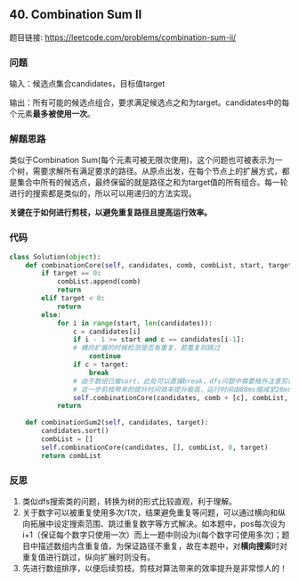 ## 40. Combination Sum II

题目链接: https://leetcode.com/problems/combination-sum-ii/

### 问题
输入：候选点集合candidates，目标值target

输出：所有可能的候选点组合，要求满足候选点之和为target。candidates中的每个元素**最多被使用一次**。


### 解题思路
类似于Combination Sum(每个元素可被无限次使用)，这个问题也可被表示为一个树，需要求解所有满足要求的路径。从原点出发，在每个节点上的扩展方式，都是集合中所有的候选点，最终保留的就是路径之和为target值的所有组合。每一轮进行的搜索都是类似的，所以可以用递归的方法实现。

**关键在于如何进行剪枝，以避免重复路径且提高运行效率。**

### 代码

```Python
class Solution(object):
    def combinationCore(self, candidates, comb, combList, start, target):
        if target == 0:
            combList.append(comb)
            return
        elif target < 0:
            return
        else:
            for i in range(start, len(candidates)):
                c = candidates[i]
                if i - 1 >= start and c == candidates[i-1]:     
                # 横向扩展的时候检测是否有重复，若重复则跳过
                    continue
                if c > target:          
                    break
                # 由于数组已被sort，此处可以直接break，dfs问题中需要格外注意剪枝
                # 这一步剪枝带来的提升时间效率提升极高，运行时间由88ms缩减至28ms,打败99%的提交
                self.combinationCore(candidates, comb + [c], combList, i + 1, target - c)
            return 
            
    def combinationSum2(self, candidates, target):
        candidates.sort()
        combList = []
        self.combinationCore(candidates, [], combList, 0, target)
        return combList
```

### 反思

1. 类似dfs搜索类的问题，转换为树的形式比较直观，利于理解。
2. 关于数字可以被重复使用多次/1次，结果避免重复等问题，可以通过横向和纵向拓展中设定搜索范围、跳过重复数字等方式解决。如本题中，pos每次设为i+1（保证每个数字只使用一次）而上一题中则设为i(每个数字可使用多次)；题目中描述数组内含重复值，为保证路径不重复，故在本题中，对**横向搜索**时对重复值进行跳过，纵向扩展时则没有。
3. 先进行数组排序，以便后续剪枝。剪枝对算法带来的效率提升是非常惊人的！
